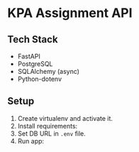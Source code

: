 
# KPA Assignment API

## Tech Stack
- FastAPI
- PostgreSQL
- SQLAlchemy (async)
- Python-dotenv

## Setup
1. Create virtualenv and activate it.
2. Install requirements:
3. Set DB URL in `.env` file.
4. Run app:
